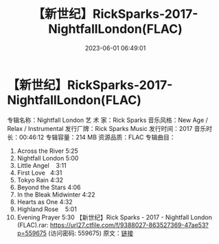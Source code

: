 ﻿---
title: 【新世纪】RickSparks-2017-NightfallLondon(FLAC)
date: 2023-06-01 06:49:01
categories: 古典音乐、新世纪、纯音雅乐
tags: 纯音雅乐
---
# 【新世纪】RickSparks-2017-NightfallLondon(FLAC)

专辑名称：Nightfall London
艺 术 家：Rick Sparks
音乐风格：New Age / Relax / Instrumental
发行厂牌：Rick Sparks Music
发行时间：2017
音乐时长：00:46:12
专辑容量：214 MB
资源品质：FLAC
专辑曲目：
01. Across the River 5:25
02. Nightfall London 5:00
03. Little Angel    3:11
04. First Love   4:31
05. Tokyo Rain 4:32
06. Beyond the Stars 4:06
07. In the Bleak Midwinter 4:22
08. Hearts as One 4:32
09. Highland Rose    5:01
10. Evening Prayer 5:30
【新世纪】Rick Sparks - 2017 - Nightfall London (FLAC).rar: https://url27.ctfile.com/f/9388027-863527369-47ae53?p=559675
(访问密码: 559675)
原文：[链接](https://blog.sina.com.cn/s/blog_1647c7e760103124k.html)